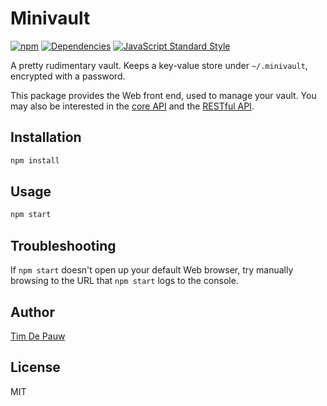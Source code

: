 # Minivault

[![npm](https://img.shields.io/npm/v/minivault.svg)](https://www.npmjs.com/package/minivault) [![Dependencies](https://img.shields.io/david/timdp/minivault.svg)](https://david-dm.org/timdp/minivault) [![JavaScript Standard Style](https://img.shields.io/badge/code%20style-standard-brightgreen.svg)](https://github.com/feross/standard)

A pretty rudimentary vault. Keeps a key-value store under `~/.minivault`,
encrypted with a password.

This package provides the Web front end, used to manage your vault.
You may also be interested in the
[core API](https://www.npmjs.com/package/minivault-core)
and the
[RESTful API](https://www.npmjs.com/package/minivault-rest).

## Installation

```bash
npm install
```

## Usage

```bash
npm start
```

## Troubleshooting

If `npm start` doesn't open up your default Web browser, try manually browsing
to the URL that `npm start` logs to the console.

## Author

[Tim De Pauw](https://tmdpw.eu/)

## License

MIT
